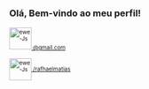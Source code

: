 ### Olá, Bem-vindo ao meu perfil!
<div align="left">
<font size="1">
<a href="mailto:rafhael.matias@gmail.com"><img title="GMAIL" alt="ewe-Js" height="40" width="40" src="https://encrypted-tbn0.gstatic.com/images?q=tbn:ANd9GcTYrC2vQQE1Z7ConpeFW2c7bE3oGjbcBRlDhA&usqp=CAU" data-canonical-src="https://img.shields.io/badge/Gmail-D14836?style=for-the-badge&amp;logo=gmail&amp;logoColor=white" style="max-width: 100%;"> @gmail.com</a>
 
<a href="https://instagram.com/rafhaelmatias" rel="nofollow" size="50" target=”_blank”><img title="INSTAGRAM" align="center" alt="ewe-Js" height="40" width="40" src="https://encrypted-tbn0.gstatic.com/images?q=tbn:ANd9GcT5hN2ZLvM75ZYCzukAEEyM8CiCrcuQcgQzPg&usqp=CAU" data-canonical-src="https://img.shields.io/badge/Instagram-E4405F?style=for-the-badge&amp;logo=instagram&amp;logoColor=white"> /rafhaelmatias</a></font>
</div>
